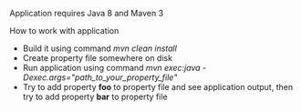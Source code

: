 Application requires Java 8 and Maven 3

How to work with application
- Build it using command *mvn clean install*
- Create property file somewhere on disk
- Run application using command *mvn exec:java -Dexec.args="path_to_your_property_file"*
- Try to add property **foo** to property file and see application output, then try to add property **bar** to property file

